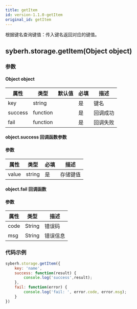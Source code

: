 ```yaml
---
title: getItem
id: version-1.1.0-getItem
original_id: getItem
---
```


根据键名查询键值：传入键名返回对应的键值。

<!-- 支持`Promise` 使用。 -->

## syberh.storage.getItem(Object object)
### 参数
#### Object object
| 属性     | 类型   | 默认值  |  必填 | 描述                         |
| ---------- | ------- | -------- | ---------------- | ----------------------------------
| key | string |   | 是       | 键名 |
| success | function |  |  是       | 回调成功      |
| fail   | function |  |  是       | 回调失败     |

#### object.success 回调函数参数
#### 参数
| 属性     | 类型    | 必填 | 描述                     |
| ---------- | ------- | -------- | ---------------------- |
| value | string  | 是     | 存储键值 |

#### object.fail 回调函数
#### 参数
| 属性 | 类型  | 描述 |
| -- | -- | -- |
| code | String | 错误码 |
| msg | String  | 错误信息 |


### 代码示例
``` javascript
syberh.storage.getItem({
    key: 'name',
    success: function(result) {
        console.log('success',result); 
    },
    fail: function(error) {
        console.log('fail: ', error.code, error.msg);
    }
})
```

<!-- #### Promise
``` javascript
syberh.storage.getItem({
    key: 'name'
}).then(function(result) {
    console.log('success',result); 
}).catch(function(error) {
    console.log('fail: ', error.code, error.msg);
})
``` -->